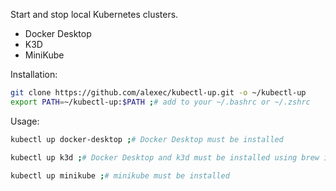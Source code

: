 Start and stop local Kubernetes clusters.

* Docker Desktop
* K3D
* MiniKube

Installation:

```bash
git clone https://github.com/alexec/kubectl-up.git -o ~/kubectl-up
export PATH=~/kubectl-up:$PATH ;# add to your ~/.bashrc or ~/.zshrc 
```

Usage:

```bash
kubectl up docker-desktop ;# Docker Desktop must be installed
```

```bash
kubectl up k3d ;# Docker Desktop and k3d must be installed using brew install kd3
```

```bash
kubectl up minikube ;# minikube must be installed
```